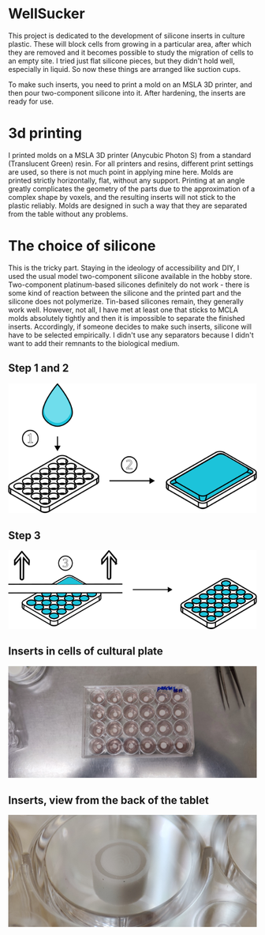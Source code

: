 # WellSucker
This project is dedicated to the development of silicone inserts in culture plastic. These will block cells from growing in a particular area, after which they are removed and it becomes possible to study the migration of cells to an empty site. I tried just flat silicone pieces, but they didn't hold well, especially in liquid. So now these things are arranged like suction cups.

To make such inserts, you need to print a mold on an MSLA 3D printer, and then pour two-component silicone into it. After hardening, the inserts are ready for use.

# 3d printing
I printed molds on a MSLA 3D printer (Anycubic Photon S) from a standard (Translucent Green) resin. For all printers and resins, different print settings are used, so there is not much point in applying mine here. Molds are printed strictly horizontally, flat, without any support. Printing at an angle greatly complicates the geometry of the parts due to the approximation of a complex shape by voxels, and the resulting inserts will not stick to the plastic reliably. Molds are designed in such a way that they are separated from the table without any problems.

# The choice of silicone
This is the tricky part. Staying in the ideology of accessibility and DIY, I used the usual model two-component silicone available in the hobby store.
Two-component platinum-based silicones definitely do not work - there is some kind of reaction between the silicone and the printed part and the silicone does not polymerize.
Tin-based silicones remain, they generally work well. However, not all, I have met at least one that sticks to MCLA molds absolutely tightly and then it is impossible to separate the finished inserts. Accordingly, if someone decides to make such inserts, silicone will have to be selected empirically.
I didn't use any separators because I didn't want to add their remnants to the biological medium.

## Step 1 and 2

![Step 1 and 2](https://github.com/arteys/WellSucker/blob/main/Images/Fig%201.png?raw=true)


## Step 3

![Step 3](https://github.com/arteys/WellSucker/blob/main/Images/Fig%202.png?raw=true)


## Inserts in cells of cultural plate

![Inserts in plate](https://github.com/arteys/WellSucker/blob/main/Images/Fig%203.jpg?raw=true)

## Inserts, view from the back of the tablet

![Inserts in plate](https://github.com/arteys/WellSucker/blob/main/Images/Fig%204.jpg?raw=true)
